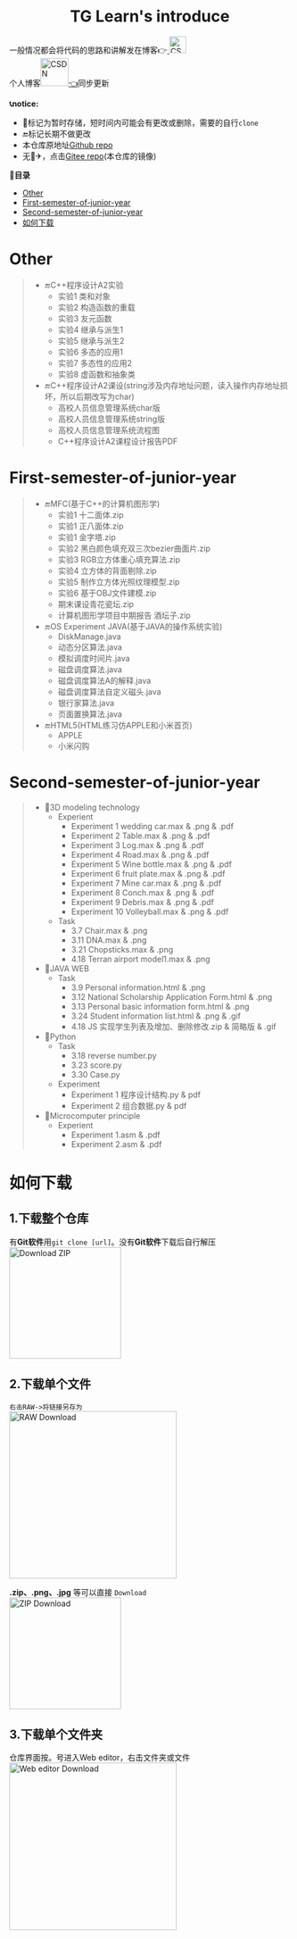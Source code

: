 <h1 align="center">TG Learn's introduce</h1>

一般情况都会将代码的思路和讲解发在博客:point_right:<a href="https://blog.csdn.net/qq_49488584?type=lately">
  <img alt="CSDN" height="30px" src="https://user-images.githubusercontent.com/94956933/154077484-0d9978d5-7d0e-44d1-b888-22ebf9c96db8.png" />
</a><br>
个人博客<a href="https://zhangshier.vip/"><img alt="CSDN" height="50px"  src="https://gimg2.baidu.com/image_search/src=http%3A%2F%2Finews.gtimg.com%2Fnewsapp_bt%2F0%2F13139801834%2F1000.jpg&refer=http%3A%2F%2Finews.gtimg.com&app=2002&size=f9999,10000&q=a80&n=0&g=0n&fmt=auto?sec=1654947817&t=ca16c80c2dd6e3fea3fbecafa948301a"/>👈</a>同步更新

**📞notice:**  
* 🔄标记为暂时存储，短时间内可能会有更改或删除，需要的自行`clone`
* 🔚标记长期不做更改
* 本仓库原地址<a href="https://github.com/GC-ZF/TG-Learn.git">Github repo</a>
* 无🛫✈，点击<a href="https://gitee.com/gc-zhang/TG-Learn.git">Gitee repo</a>(本仓库的镜像)

**📣目录**
- [Other](#Other)
- [First-semester-of-junior-year](#First-semester-of-junior-year)
- [Second-semester-of-junior-year](#Second-semester-of-junior-year)
- [如何下载](#如何下载)
# Other
>* 🔚C++程序设计A2实验
>   * 实验1 类和对象
>   * 实验2 构造函数的重载
>   * 实验3 友元函数
>   * 实验4 继承与派生1
>   * 实验5 继承与派生2
>   * 实验6 多态的应用1
>   * 实验7 多态性的应用2
>   * 实验8 虚函数和抽象类
>* 🔚C++程序设计A2课设(string涉及内存地址问题，读入操作内存地址损坏，所以后期改写为char)
>   * 高校人员信息管理系统char版
>   * 高校人员信息管理系统string版
>   * 高校人员信息管理系统流程图
>   * C++程序设计A2课程设计报告PDF
# First-semester-of-junior-year
>* 🔚MFC(基于C++的计算机图形学)
>   * 实验1 十二面体.zip
>   * 实验1 正八面体.zip
>   * 实验1 金字塔.zip
>   * 实验2 黑白颜色填充双三次bezier曲面片.zip
>   * 实验3 RGB立方体重心填充算法.zip
>   * 实验4 立方体的背面剔除.zip
>   * 实验5 制作立方体光照纹理模型.zip
>   * 实验6 基于OBJ文件建模.zip
>   * 期末课设青花瓷坛.zip
>   * 计算机图形学项目中期报告 酒坛子.zip
>* 🔚OS Experiment JAVA(基于JAVA的操作系统实验)
>   * DiskManage.java
>   * 动态分区算法.java
>   * 模拟调度时间片.java
>   * 磁盘调度算法.java
>   * 磁盘调度算法A的解释.java
>   * 磁盘调度算法自定义磁头.java
>   * 银行家算法.java
>   * 页面置换算法.java
>* 🔚HTML5(HTML练习仿APPLE和小米首页)
>   * APPLE
>   * 小米闪购

# Second-semester-of-junior-year
>* 🔄3D modeling technology
>   * Experient
>     * Experiment 1 wedding car.max & .png & .pdf
>     * Experiment 2 Table.max & .png & .pdf
>     * Experiment 3 Log.max & .png & .pdf
>     * Experiment 4 Road.max & .png & .pdf
>     * Experiment 5 Wine bottle.max & .png & .pdf
>     * Experiment 6 fruit plate.max & .png & .pdf
>     * Experiment 7 Mine car.max & .png & .pdf
>     * Experiment 8 Conch.max & .png & .pdf
>     * Experiment 9 Debris.max & .png & .pdf
>     * Experiment 10 Volleyball.max & .png & .pdf
>   * Task
>     * 3.7 Chair.max & .png
>     * 3.11 DNA.max & .png
>     * 3.21 Chopsticks.max & .png
>     * 4.18 Terran airport model1.max & .png
>* 🔄JAVA WEB
>   * Task
>     * 3.9 Personal information.html & .png
>     * 3.12 National Scholarship Application Form.html & .png
>     * 3.13 Personal basic information form.html & .png
>     * 3.24 Student information list.html & .png & .gif
>     * 4.18 JS 实现学生列表及增加、删除修改.zip & 简略版 & .gif
>* 🔄Python
>   * Task
>     * 3.18 reverse number.py
>     * 3.23 score.py
>     * 3.30 Case.py
>   * Experiment
>     * Experiment 1 程序设计结构.py & pdf
>     * Experiment 2 组合数据.py & pdf
>* 🔄Microcomputer principle
>   * Experient
>     * Experiment 1.asm & .pdf
>     * Experiment 2.asm & .pdf

# 如何下载
<h2>1.下载整个仓库</h2>

有**Git软件**用`git clone [url]`。没有**Git软件**下载后自行解压</br>
<img alt="Download ZIP" height=200px src="https://cdn.jsdelivr.net/gh/GC-ZF/TG-Learn/Img/Download%20ZIP.jpg">

<h2>2.下载单个文件</h2>

`右击RAW->将链接另存为`</br>
<img alt="RAW Download" height=300px src="https://cdn.jsdelivr.net/gh/GC-ZF/TG-Learn/Img/RAW%20Download.jpg">

**.zip、.png、.jpg** 等可以直接 `Download`</br>
<img alt="ZIP Download" height=200px src="https://cdn.jsdelivr.net/gh/GC-ZF/TG-Learn/Img/ZIP%20Download1.jpg">
<h2>3.下载单个文件夹</h2>

仓库界面按<kbd>。</kbd>号进入Web editor，右击文件夹或文件</br>
<img alt="Web editor Download" height=300px src="https://cdn.jsdelivr.net/gh/GC-ZF/TG-Learn/Img/Web%20editor%20Download.jpg">
